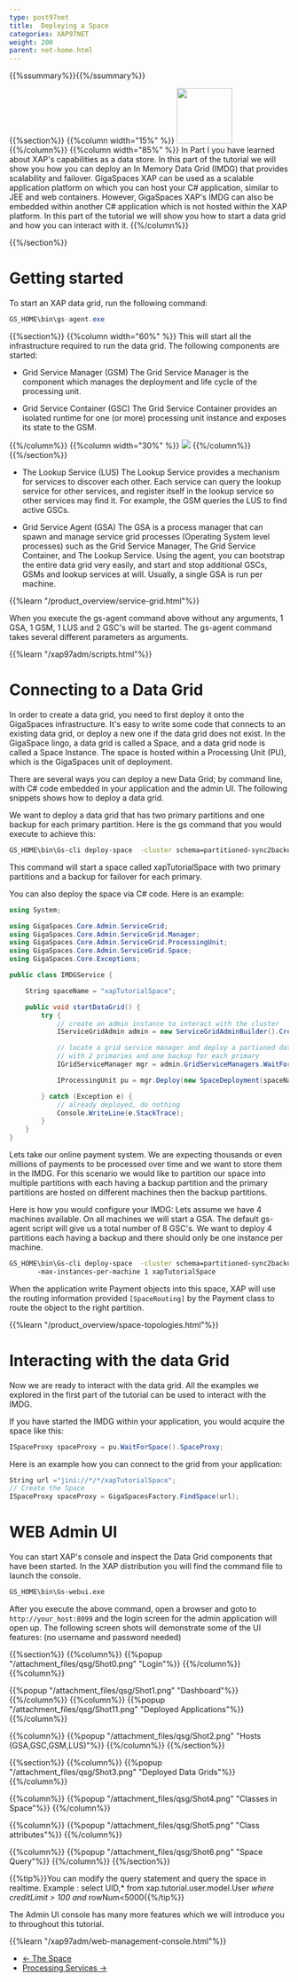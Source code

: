 ```yaml
---
type: post97net
title:  Deploying a Space
categories: XAP97NET
weight: 200
parent: net-home.html
---
```


 

{{%ssummary%}}{{%/ssummary%}}


{{%section%}}
{{%column width="15%" %}}
<img src="/attachment_files/qsg/grid.gif" width="100" height="100">
{{%/column%}}
{{%column width="85%" %}}
In Part I you have learned about XAP's capabilities as a data store. In this part of the tutorial we will show you how you can deploy an In Memory Data Grid (IMDG) that provides scalability and failover. GigaSpaces XAP can be used as a scalable application platform on which you can host your C# application, similar to JEE and web containers. However, GigaSpaces XAP's IMDG can also be embedded within another C# application which is not hosted within the XAP platform. In this part of the tutorial we will show you how to start a data grid and how you can interact with it.
{{%/column%}}

{{%/section%}}



# Getting started

To start an XAP data grid, run the following command:


```csharp
GS_HOME\bin\gs-agent.exe
```


{{%section%}}
{{%column width="60%" %}}
This will start all the infrastructure required to run the data grid. The following components are started: 

- Grid Service Manager (GSM)
The Grid Service Manager is the component which manages the deployment and life cycle of the processing unit.
 

- Grid Service Container (GSC)
The Grid Service Container provides an isolated runtime for one (or more) processing unit instance and exposes its state to the GSM.

{{%/column%}}
{{%column width="30%" %}}
<img src="/attachment_files/gs_runtime.jpg"  >
{{%/column%}}
{{%/section%}}

- The Lookup Service (LUS)
The Lookup Service provides a mechanism for services to discover each other. Each service can query the lookup service for other services, and register itself in the lookup service so other services may find it. For example, the GSM queries the LUS to find active GSCs.

- Grid Service Agent (GSA)
The GSA is a process manager that can spawn and manage service grid processes (Operating System level processes) such as the Grid Service Manager, The Grid Service Container, and The Lookup Service. Using the agent, you can bootstrap the entire data grid very easily, and start and stop additional GSCs, GSMs and lookup services at will. Usually, a single GSA is run per machine.

{{%learn "/product_overview/service-grid.html"%}}


When you execute the gs-agent command above without any arguments, 1 GSA, 1 GSM, 1 LUS and 2 GSC's will be started. The gs-agent command takes several different parameters as arguments.

{{%learn "/xap97adm/scripts.html"%}}
 
 
# Connecting to a Data Grid

In order to create a data grid, you need to first deploy it onto the GigaSpaces infrastructure. It's easy to write some code that connects to an existing data grid, or deploy a new one if the data grid does not exist. In the GigaSpace lingo, a data grid is called a Space, and a data grid node is called a Space Instance. The space is hosted within a Processing Unit (PU), which is the GigaSpaces unit of deployment. 

There are several ways you can deploy a new Data Grid; by command line, with C# code embedded in your application and the admin UI. The following snippets shows how to deploy a data grid.

We want to deploy a data grid that has two primary partitions and one backup for each primary partition.
Here is the gs command that you would execute to achieve this:

```bash
GS_HOME\bin\Gs-cli deploy-space  -cluster schema=partitioned-sync2backup total_members=2,1  xapTutorialSpace
```
This command will start a space called xapTutorialSpace with two primary partitions and a backup for failover for each primary. 

You can also deploy the space via C# code. Here is an example:

```csharp
using System;

using GigaSpaces.Core.Admin.ServiceGrid;
using GigaSpaces.Core.Admin.ServiceGrid.Manager;
using GigaSpaces.Core.Admin.ServiceGrid.ProcessingUnit;
using GigaSpaces.Core.Admin.ServiceGrid.Space;
using GigaSpaces.Core.Exceptions;

public class IMDGService {

	String spaceName = "xapTutorialSpace";

	public void startDataGrid() {
		try {
			// create an admin instance to interact with the cluster
			IServiceGridAdmin admin = new ServiceGridAdminBuilder().CreateAdmin();

			// locate a grid service manager and deploy a partioned data grid
			// with 2 primaries and one backup for each primary
			IGridServiceManager mgr = admin.GridServiceManagers.WaitForAtLeastOne();

			IProcessingUnit pu = mgr.Deploy(new SpaceDeployment(spaceName).Partitioned(2, 1));

		} catch (Exception e) {
			// already deployed, do nothing
			Console.WriteLine(e.StackTrace);
		}
	}
}
```

Lets take our online payment system. We are expecting thousands or even millions of payments to be processed over time and we want to store them in the IMDG. For this scenario we would like to partition our space into multiple partitions with each having a backup partition and the primary partitions are hosted on different machines then the backup partitions. 

Here is how you would configure your IMDG:
Lets assume we have 4 machines available. On all machines we will start a GSA. The default gs-agent script will give us a total number of 8 GSC's. We want to deploy 4 partitions each having a backup and there should only be one instance per machine. 


```bash
GS_HOME\bin\Gs-cli deploy-space  -cluster schema=partitioned-sync2backup total_members=4,1
       -max-instances-per-machine 1 xapTutorialSpace
```
When the application write Payment objects into this space, XAP will use the routing information provided `[SpaceRouting]` by the Payment class to route the object to the right partition.

{{%learn "/product_overview/space-topologies.html"%}}



# Interacting with the data Grid
Now we are ready to interact with the data grid. All the examples we explored in the first part of the tutorial can be used to interact with the IMDG.

If you have started the IMDG within your application, you would acquire the space like this:

```csharp
ISpaceProxy spaceProxy = pu.WaitForSpace().SpaceProxy;
```

Here is an example how you can connect to the grid from your application:

```csharp
String url ="jini://*/*/xapTutorialSpace";
// Create the Space
ISpaceProxy spaceProxy = GigaSpacesFactory.FindSpace(url);
```


# WEB Admin UI  
 
You can start XAP's console and inspect the Data Grid components that have been started. In the XAP distribution you will find the command file to launch the console.


```bash
GS_HOME\bin\Gs-webui.exe
```

After you execute the above command, open a browser and goto to `http://your_host:8099` and the login screen for the admin application will open up. The following screen shots will demonstrate some of the UI features: (no username and password needed)

 
{{%section%}}
{{%column%}}
{{%popup "/attachment_files/qsg/Shot0.png"  "Login"%}}
{{%/column%}}
{{%column%}}


{{%popup   "/attachment_files/qsg/Shot1.png" "Dashboard"%}}
{{%/column%}}
{{%column%}}
{{%popup "/attachment_files/qsg/Shot11.png" "Deployed Applications"%}}
{{%/column%}}

{{%column%}}
{{%popup "/attachment_files/qsg/Shot2.png" "Hosts (GSA,GSC,GSM,LUS)"%}}
{{%/column%}}
{{%/section%}}
 

{{%section%}}
{{%column%}}
{{%popup "/attachment_files/qsg/Shot3.png" "Deployed Data Grids"%}}
{{%/column%}}

{{%column%}}
{{%popup "/attachment_files/qsg/Shot4.png" "Classes in Space"%}}
{{%/column%}}

{{%column%}}
{{%popup "/attachment_files/qsg/Shot5.png" "Class attributes"%}}
{{%/column%}}

{{%column%}}
{{%popup "/attachment_files/qsg/Shot6.png" "Space Query"%}}
{{%/column%}}
{{%/section%}}
 
{{%tip%}}You can modify the query statement and query the space in realtime.
Example : select UID,* from xap.tutorial.user.model.User *where creditLimit > 100 and* rowNum<5000{{%/tip%}}
 
The Admin UI console has many more features which we will introduce you to throughout this tutorial.

   

{{%learn "/xap97adm/web-management-console.html"%}}


<ul class="pager">
  <li class="previous"><a href="./net-tutorial-part1.html">&larr; The Space</a></li>
  <li class="next"><a href="./net-tutorial-part3.html">Processing Services &rarr;</a></li>
</ul>

 
